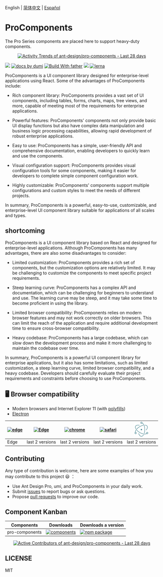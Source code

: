 English | [简体中文](./README.zh-CN.md) | [Español](./README.es-PR.md)

# ProComponents

The Pro Series components are placed here to support heavy-duty components.

<a href="https://next.ossinsight.io/widgets/official/compose-activity-trends?repo_id=183895098" target="_blank" style="display: block" align="center">
  <picture>
    <source media="(prefers-color-scheme: dark)" srcset="https://next.ossinsight.io/widgets/official/compose-activity-trends/thumbnail.png?repo_id=183895098&image_size=auto&color_scheme=dark" width="546.5" height="auto">
    <img alt="Activity Trends of ant-design/pro-components - Last 28 days" src="https://next.ossinsight.io/widgets/official/compose-activity-trends/thumbnail.png?repo_id=183895098&image_size=auto&color_scheme=light" width="546.5" height="auto">
  </picture>
</a>

[![](https://codecov.io/gh/ant-design/pro-components/branch/master/graph/badge.svg)](https://codecov.io/gh/ant-design/pro-components) [![ docs by dumi](https://img.shields.io/badge/docs%20by-dumi-blue)](https://d.umijs.org/) [![Build With father](https://img.shields.io/badge/build%20with-father-028fe4.svg)](https://github.com/umijs/father/) [![](https://badgen.net/badge/icon/Ant%20Design?icon=https://gw.alipayobjects.com/zos/antfincdn/Pp4WPgVDB3/KDpgvguMpGfqaHPjicRK.svg&label)](https://ant.design) [![lerna](https://img.shields.io/badge/maintained%20with-lerna-cc00ff.svg)](https://lerna.js.org/)

ProComponents is a UI component library designed for enterprise-level applications using React. Some of the advantages of ProComponents include:

- Rich component library: ProComponents provides a vast set of UI components, including tables, forms, charts, maps, tree views, and more, capable of meeting most of the requirements for enterprise applications.

- Powerful features: ProComponents' components not only provide basic UI display functions but also have complex data manipulation and business logic processing capabilities, allowing rapid development of robust enterprise applications.

- Easy to use: ProComponents has a simple, user-friendly API and comprehensive documentation, enabling developers to quickly learn and use the components.

- Visual configuration support: ProComponents provides visual configuration tools for some components, making it easier for developers to complete simple component configuration work.

- Highly customizable: ProComponents' components support multiple configurations and custom styles to meet the needs of different projects.

In summary, ProComponents is a powerful, easy-to-use, customizable, and enterprise-level UI component library suitable for applications of all scales and types.

## shortcoming

ProComponents is a UI component library based on React and designed for enterprise-level applications. Although ProComponents has many advantages, there are also some disadvantages to consider:

- Limited customization: ProComponents provides a rich set of components, but the customization options are relatively limited. It may be challenging to customize the components to meet specific project requirements.

- Steep learning curve: ProComponents has a complex API and documentation, which can be challenging for beginners to understand and use. The learning curve may be steep, and it may take some time to become proficient in using the library.

- Limited browser compatibility: ProComponents relies on modern browser features and may not work correctly on older browsers. This can limit the reach of the application and require additional development time to ensure cross-browser compatibility.

- Heavy codebase: ProComponents has a large codebase, which can slow down the development process and make it more challenging to maintain the codebase over time.

In summary, ProComponents is a powerful UI component library for enterprise applications, but it also has some limitations, such as limited customization, a steep learning curve, limited browser compatibility, and a heavy codebase. Developers should carefully evaluate their project requirements and constraints before choosing to use ProComponents.

## 🖥 Browser compatibility

- Modern browsers and Internet Explorer 11 (with [polyfills](https://stackoverflow.com/questions/57020976/polyfills-in-2019-for-ie11))
- [Electron](https://www.electronjs.org/)

| [![edge](https://raw.githubusercontent.com/alrra/browser-logos/master/src/edge/edge_48x48.png)](http://godban.github.io/browsers-support-badges/) | [![Edge](https://raw.githubusercontent.com/alrra/browser-logos/master/src/firefox/firefox_48x48.png)](http://godban.github.io/browsers-support-badges/) | [![chrome](https://raw.githubusercontent.com/alrra/browser-logos/master/src/chrome/chrome_48x48.png)](http://godban.github.io/browsers-support-badges/) | [![safari](https://raw.githubusercontent.com/alrra/browser-logos/master/src/safari/safari_48x48.png)](http://godban.github.io/browsers-support-badges/) | [![electron_48x48](https://raw.githubusercontent.com/alrra/browser-logos/master/src/electron/electron_48x48.png)](http://godban.github.io/browsers-support-badges/) |
| --- | --- | --- | --- | --- |
| Edge | last 2 versions | last 2 versions | last 2 versions | last 2 versions |

## Contributing

Any type of contribution is welcome, here are some examples of how you may contribute to this project 😃 ：

- Use Ant Design Pro, umi, and ProComponents in your daily work.
- Submit [issues](https://github.com/ant-design/pro-components/issues) to report bugs or ask questions.
- Propose [pull requests](https://github.com/ant-design/pro-components/pulls) to improve our code.

## Component Kanban

| Components | Downloads | Downloads a version |
| --- | --- | --- |
| pro-components | [![components](https://img.shields.io/npm/dw/@ant-design/pro-components.svg)](https://www.npmjs.com/package/@ant-design/pro-components) | [![npm package](https://img.shields.io/npm/v/@ant-design/pro-components.svg?style=flat-square?style=flat-square)](https://www.npmjs.com/package/@ant-design/pro-components) |

<a href="https://next.ossinsight.io/widgets/official/compose-recent-active-contributors?repo_id=183895098&limit=30" target="_blank" style="display: block" align="center">
  <picture>
    <source media="(prefers-color-scheme: dark)" srcset="https://next.ossinsight.io/widgets/official/compose-recent-active-contributors/thumbnail.png?repo_id=183895098&limit=30&image_size=auto&color_scheme=dark" width="662" height="auto">
    <img alt="Active Contributors of ant-design/pro-components - Last 28 days" src="https://next.ossinsight.io/widgets/official/compose-recent-active-contributors/thumbnail.png?repo_id=183895098&limit=30&image_size=auto&color_scheme=light" width="662" height="auto">
  </picture>
</a>

## LICENSE

MIT
